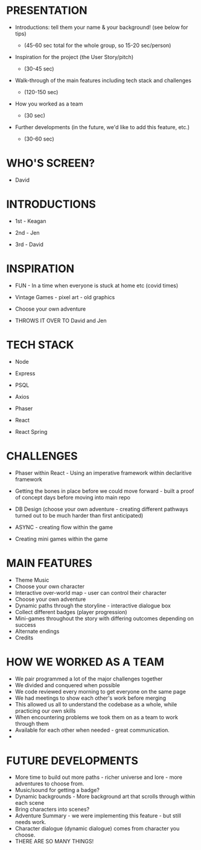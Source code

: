# PRESENTATION

- Introductions: tell them your name & your background! (see below for tips)

  - (45-60 sec total for the whole group, so 15-20 sec/person)

- Inspiration for the project (the User Story/pitch)

  - (30-45 sec)

- Walk-through of the main features including tech stack and challenges

  - (120-150 sec)

- How you worked as a team

  - (30 sec)

- Further developments (in the future, we'd like to add this feature, etc.)
  - (30-60 sec)

# WHO'S SCREEN?

- David

# INTRODUCTIONS

- 1st - Keagan

- 2nd - Jen

- 3rd - David

# INSPIRATION

- FUN - In a time when everyone is stuck at home etc (covid times)
- Vintage Games - pixel art - old graphics
- Choose your own adventure

- THROWS IT OVER TO David and Jen

# TECH STACK

- Node
- Express
- PSQL

- Axios

- Phaser
- React
- React Spring

# CHALLENGES

- Phaser within React - Using an imperative framework within declaritive framework

- Getting the bones in place before we could move forward - built a proof of concept days before moving into main repo

- DB Design (choose your own adventure - creating different pathways turned out to be much harder than first anticipated)

- ASYNC - creating flow within the game

- Creating mini games within the game

# MAIN FEATURES

- Theme Music
- Choose your own character
- Interactive over-world map - user can control their character
- Choose your own adventure
- Dynamic paths through the storyline - interactive dialogue box
- Collect different badges (player progression)
- Mini-games throughout the story with differing outcomes depending on success
- Alternate endings
- Credits

# HOW WE WORKED AS A TEAM

- We pair programmed a lot of the major challenges together
- We divided and conquered when possible
- We code reviewed every morning to get everyone on the same page
- We had meetings to show each other's work before merging
- This allowed us all to understand the codebase as a whole, while practicing our own skills
- When encountering problems we took them on as a team to work through them
- Available for each other when needed - great communication.
-

# FUTURE DEVELOPMENTS

- More time to build out more paths - richer universe and lore - more adventures to choose from.
- Music/sound for getting a badge?
- Dynamic backgrounds - More background art that scrolls through within each scene
- Bring characters into scenes?
- Adventure Summary - we were implementing this feature - but still needs work.
- Character dialogue (dynamic dialogue) comes from character you choose.
- THERE ARE SO MANY THINGS!
